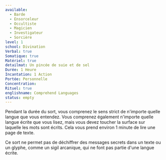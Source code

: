 ```yaml
---
available:
  - Barde
  - Ensorceleur
  - Occultiste
  - Magicien
  - Investigateur
  - Sorcière
level: 1
school: Divination
Verbal: true
Somatique: true
Matériel: true
detailmat: Un pincée de suie et de sel
Durée: 1 Heure
Incantation: 1 Action
Portée: Personnelle
Concentration:
Rituel: true
englishname: Comprehend Languages
status: empty
---
```

Pendant la durée du sort, vous comprenez le sens strict de n'importe quelle langue que vous entendez. Vous comprenez également n'importe quelle langue écrite que vous lisez, mais vous devez toucher la surface sur laquelle les mots sont écrits. Cela vous prend environ 1 minute de lire une page de texte.

Ce sort ne permet pas de déchiffrer des messages secrets dans un texte ou un glyphe, comme un sigil arcanique, qui ne font pas partie d'une langue écrite.
